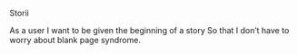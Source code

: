 Storii

As a user
I want to be given the beginning of a story
So that I don’t have to worry about blank page syndrome.
